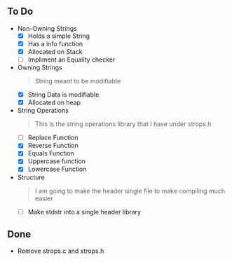## To Do

- Non-Owning Strings
    * [x] Holds a simple String
    * [x] Has a info function
    * [x] Allocated on Stack
    * [ ] Impliment an Equality checker
- Owning Strings
    > String meant to be modifiable
    * [x] String Data is modifiable
    * [x] Allocated on heap
- String Operations
    > This is the string operations library that I have under strops.h
    * [ ] Replace Function
    * [x] Reverse Function
    * [x] Equals Function
    * [x] Uppercase function
    * [x] Lowercase Function
- Structure
    > I am going to make the header single file to make compiling much easier
    * [ ] Make stdstr into a single header library

## Done

- Remove strops.c and strops.h
